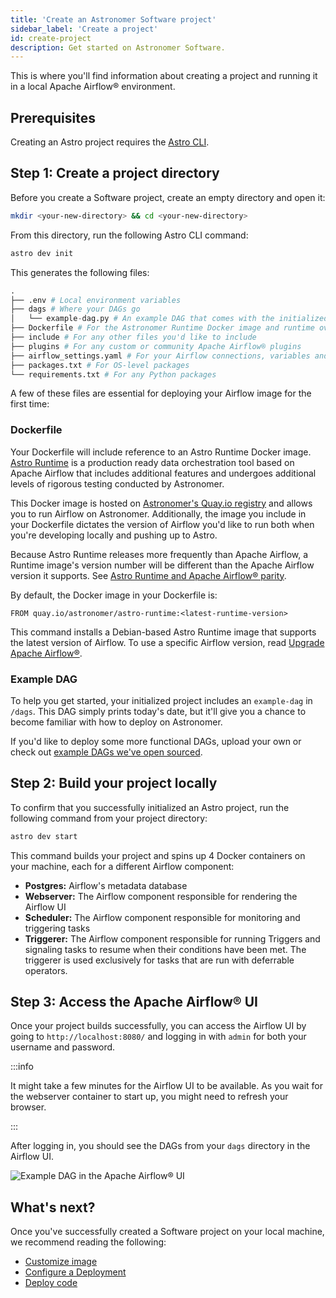 ```yaml
---
title: 'Create an Astronomer Software project'
sidebar_label: 'Create a project'
id: create-project
description: Get started on Astronomer Software.
---
```


This is where you'll find information about creating a project and running it in a local Apache Airflow® environment.

## Prerequisites

Creating an Astro project requires the [Astro CLI](https://www.astronomer.io/docs/astro/cli/overview).

## Step 1: Create a project directory

Before you create a Software project, create an empty directory and open it:

 ```sh
mkdir <your-new-directory> && cd <your-new-directory>
 ```

From this directory, run the following Astro CLI command:

```sh
astro dev init
```

This generates the following files:

```py
.
├── .env # Local environment variables
├── dags # Where your DAGs go
│   └── example-dag.py # An example DAG that comes with the initialized project
├── Dockerfile # For the Astronomer Runtime Docker image and runtime overrides
├── include # For any other files you'd like to include
├── plugins # For any custom or community Apache Airflow® plugins
├── airflow_settings.yaml # For your Airflow connections, variables and pools (local only)
├── packages.txt # For OS-level packages
└── requirements.txt # For any Python packages
```

A few of these files are essential for deploying your Airflow image for the first time:

### Dockerfile

Your Dockerfile will include reference to an Astro Runtime Docker image. [Astro Runtime](runtime-image-architecture.mdx) is a production ready data orchestration tool based on Apache Airflow that includes additional features and undergoes additional levels of rigorous testing conducted by Astronomer.

This Docker image is hosted on [Astronomer's Quay.io registry](https://quay.io/repository/astronomer/runtime?tab=tags) and allows you to run Airflow on Astronomer. Additionally, the image you include in your Dockerfile dictates the version of Airflow you'd like to run both when you're developing locally and pushing up to Astro.

Because Astro Runtime releases more frequently than Apache Airflow, a Runtime image's version number will be different than the Apache Airflow version it supports. See [Astro Runtime and Apache Airflow® parity](runtime-image-architecture.md).

By default, the Docker image in your Dockerfile is:

```
FROM quay.io/astronomer/astro-runtime:<latest-runtime-version>
```

This command installs a Debian-based Astro Runtime image that supports the latest version of Airflow. To use a specific Airflow version, read [Upgrade Apache Airflow®](manage-airflow-versions.md).

### Example DAG

To help you get started, your initialized project includes an `example-dag` in `/dags`. This DAG simply prints today's date, but it'll give you a chance to become familiar with how to deploy on Astronomer.

If you'd like to deploy some more functional DAGs, upload your own or check out [example DAGs we've open sourced](https://github.com/airflow-plugins/example-dags).

## Step 2: Build your project locally

To confirm that you successfully initialized an Astro project, run the following command from your project directory:

```sh
astro dev start
```

This command builds your project and spins up 4 Docker containers on your machine, each for a different Airflow component:

- **Postgres:** Airflow's metadata database
- **Webserver:** The Airflow component responsible for rendering the Airflow UI
- **Scheduler:** The Airflow component responsible for monitoring and triggering tasks
- **Triggerer:** The Airflow component responsible for running Triggers and signaling tasks to resume when their conditions have been met. The triggerer is used exclusively for tasks that are run with deferrable operators.

## Step 3: Access the Apache Airflow® UI

Once your project builds successfully, you can access the Airflow UI by going to `http://localhost:8080/` and logging in with `admin` for both your username and password.

:::info

It might take a few minutes for the Airflow UI to be available. As you wait for the webserver container to start up, you might need to refresh your browser.

:::

After logging in, you should see the DAGs from your `dags` directory in the Airflow UI.

![Example DAG in the Apache Airflow® UI](/img/software/sample-dag.png)

## What's next?

Once you've successfully created a Software project on your local machine, we recommend reading the following:

* [Customize image](customize-image.md)
* [Configure a Deployment](configure-deployment.md)
* [Deploy code](deploy-cli.md)

